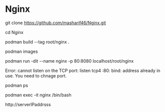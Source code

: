 # Nginx


git clone https://github.com/masharif46/Nginx.git

cd Nginx

podman build --tag root/nginx .

podman images

podman run -dit --name nginx -p 80:8080  localhost/root/nginx

Error: cannot listen on the TCP port: listen tcp4 :80: bind: address already in use. You need to chnage port. 


podman ps

podman exec -it nginx /bin/bash

http://serverIPaddrsss

